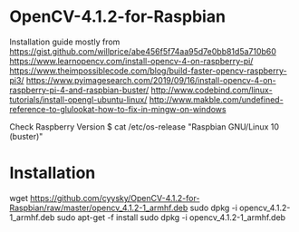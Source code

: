 # OpenCV-4.1.2-for-Raspbian

Installation guide mostly from
https://gist.github.com/willprice/abe456f5f74aa95d7e0bb81d5a710b60
https://www.learnopencv.com/install-opencv-4-on-raspberry-pi/
https://www.theimpossiblecode.com/blog/build-faster-opencv-raspberry-pi3/
https://www.pyimagesearch.com/2019/09/16/install-opencv-4-on-raspberry-pi-4-and-raspbian-buster/
http://www.codebind.com/linux-tutorials/install-opengl-ubuntu-linux/
http://www.makble.com/undefined-reference-to-glulookat-how-to-fix-in-mingw-on-windows


Check Raspberry Version
$ cat /etc/os-release
"Raspbian GNU/Linux 10 (buster)"


# Installation
wget https://github.com/cyysky/OpenCV-4.1.2-for-Raspbian/raw/master/opencv_4.1.2-1_armhf.deb
sudo dpkg -i opencv_4.1.2-1_armhf.deb
sudo apt-get -f install
sudo dpkg -i opencv_4.1.2-1_armhf.deb